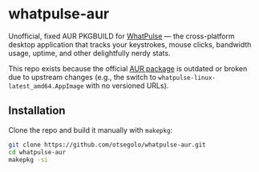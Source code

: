 # whatpulse-aur

Unofficial, fixed AUR PKGBUILD for [WhatPulse](https://www.whatpulse.org/) — the cross-platform desktop application that tracks your keystrokes, mouse clicks, bandwidth usage, uptime, and other delightfully nerdy stats.

This repo exists because the official [AUR package](https://aur.archlinux.org/packages/whatpulse) is outdated or broken due to upstream changes (e.g., the switch to `whatpulse-linux-latest_amd64.AppImage` with no versioned URLs).
## Installation

Clone the repo and build it manually with `makepkg`:

```bash
git clone https://github.com/otsegolo/whatpulse-aur.git
cd whatpulse-aur
makepkg -si
```
